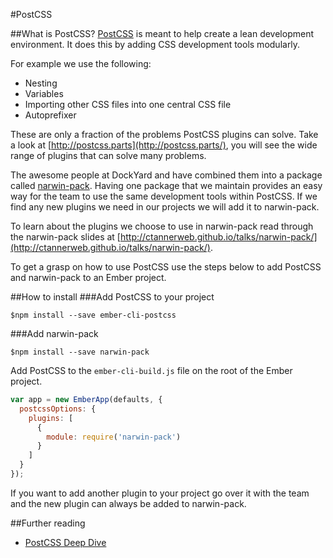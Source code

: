 #PostCSS

##What is PostCSS?
[PostCSS](https://github.com/postcss/postcss) is meant to help create a lean development environment. It does this by adding CSS development tools modularly.

For example we use the following:
- Nesting
- Variables
- Importing other CSS files into one central CSS file
- Autoprefixer

These are only a fraction of the problems PostCSS plugins can solve. Take a look at [http://postcss.parts](http://postcss.parts/), you will see the wide range of plugins that can solve many problems.

The awesome people at DockYard and have combined them into a package called [narwin-pack](https://github.com/cirroweb/narwin-pack). Having one package that we maintain provides an easy way for the team to use the same development tools within PostCSS. If we find any new plugins we need in our projects we will add it to narwin-pack.

To learn about the plugins we choose to use in narwin-pack read through the narwin-pack slides at [http://ctannerweb.github.io/talks/narwin-pack/](http://ctannerweb.github.io/talks/narwin-pack/).

To get a grasp on how to use PostCSS use the steps below to add PostCSS and narwin-pack to an Ember project.

##How to install
###Add PostCSS to your project

```shell
$npm install --save ember-cli-postcss
```

###Add narwin-pack

```shell
$npm install --save narwin-pack
```

Add PostCSS to the `ember-cli-build.js` file on the root of the Ember project.

```js
var app = new EmberApp(defaults, {
  postcssOptions: {
    plugins: [
      {
        module: require('narwin-pack')
      }
    ]
  }
});
```

If you want to add another plugin to your project go over it with the team and the new plugin can always be added to narwin-pack.

##Further reading
- [PostCSS Deep Dive](http://webdesign.tutsplus.com/series/postcss-deep-dive--cms-889)
